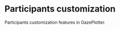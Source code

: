 # Participants customization

Participants customization features in GazePlotter.

<!-- Content to be added --> 